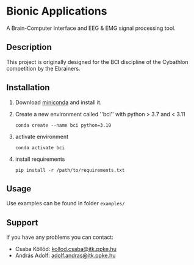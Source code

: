 [//]: # (```)

[//]: # (cd existing_repo)

[//]: # (git remote add origin https://dev.itk.ppke.hu/kolcs/mcc-flow.git)

[//]: # (git branch -M main)

[//]: # (git push -uf origin main)

[//]: # (```)


[//]: # (## Integrate with your tools)

[//]: # (- [ ] [Set up project integrations]&#40;https://dev.itk.ppke.hu/kolcs/mcc-flow/-/settings/integrations&#41;)


[//]: # (***)

# Bionic Applications

A Brain-Computer Interface and EEG & EMG signal processing tool.

## Description

This project is originally designed for the BCI discipline of the Cybathlon competition by the Ebrainers.

## Installation

1. Download [miniconda](https://docs.conda.io/en/latest/miniconda.html) and install it.
2. Create a new environment called ''bci'' with python > 3.7 and < 3.11

   `conda create --name bci python=3.10`

3. activate environment

   `conda activate bci`

4. install requirements

   `pip install -r /path/to/requirements.txt`

## Usage

Use examples can be found in folder `examples/`

## Support

If you have any problems you can contact:

- Csaba Köllőd: kollod.csaba@itk.ppke.hu
- András Adolf: adolf.andras@itk.ppke.hu

[//]: # (## Contributing)

[//]: # (State if you are open to contributions and what your requirements are for accepting them.)

[//]: # ()

[//]: # (For people who want to make changes to your project, it's helpful to have some documentation on how to get started. Perhaps there is a script that they should run or some environment variables that they need to set. Make these steps explicit. These instructions could also be useful to your future self.)

[//]: # ()

[//]: # (You can also document commands to lint the code or run tests. These steps help to ensure high code quality and reduce the likelihood that the changes inadvertently break something. Having instructions for running tests is especially helpful if it requires external setup, such as starting a Selenium server for testing in a browser.)

[//]: # ()

[//]: # (## Authors and acknowledgment)

[//]: # (Show your appreciation to those who have contributed to the project.)

[//]: # ()

[//]: # (## License)

[//]: # (For open source projects, say how it is licensed.)

[//]: # ()

[//]: # (## Project status)

[//]: # (If you have run out of energy or time for your project, put a note at the top of the README saying that development has slowed down or stopped completely. Someone may choose to fork your project or volunteer to step in as a maintainer or owner, allowing your project to keep going. You can also make an explicit request for maintainers.)
